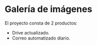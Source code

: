 # Galería de imágenes
El proyecto consta de 2 productos:
- Drive actualizado.
- Correo automatizado diario.
